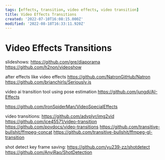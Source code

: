 ```yaml
---
tags: [effects, transition, video effects, video transition]
title: Video Effects Transitions
created: '2022-07-10T16:08:15.000Z'
modified: '2022-08-18T16:33:11.920Z'
---
```


# Video Effects Transitions

slideshows:
https://github.com/gre/diaporama
https://github.com/h2non/videoshow

after effects like video effects
https://github.com/NatronGitHub/Natron
https://github.com/brianchirls/Seriously.js

video ai transition tool using pose estimation
https://github.com/jungdj/AI-Effects

https://github.com/IronSpiderMan/VideoSpecialEffects

video transitions:
https://github.com/advplyr/img2vid
https://github.com/ice45571/video-transition
https://github.com/povdocs/video-transitions
https://github.com/transitive-bullshit/ffmpeg-concat
https://github.com/transitive-bullshit/ffmpeg-gl-transition

shot detect key frame saving:
https://github.com/yu239-zz/shotdetect
https://github.com/AnyiRao/ShotDetection
